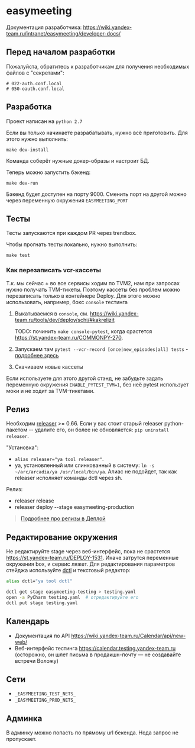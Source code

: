 # easymeeting

Документация разработчика: https://wiki.yandex-team.ru/intranet/easymeeting/developer-docs/

## Перед началом разработки
Пожалуйста, обратитесь к разработчикам для получения необходимых файлов с "секретами":
```
# 022-auth.conf.local
# 050-oauth.conf.local
```

## Разработка
Проект написан на ```python 2.7```

Если вы только начинаете разрабатывать, нужно всё приготовить.
Для этого нужно выполнить:
```(bash)
make dev-install
```
Команда соберёт нужные докер-образы и настроит БД.

Теперь можно запустить бэкенд: 
```(bash)
make dev-run
```

Бэкенд будет доступен на порту 9000. 
Сменить порт на другой можно через переменную окружения `EASYMEETING_PORT`

## Тесты
Тесты запускаются при каждом PR через trendbox.

Чтобы прогнать тесты локально, нужно выполнить:
```
make test
```

### Как перезаписать vcr-кассеты
Т.к. мы сейчас ± во все сервисы ходим по TVM2, нам при запросах нужно получать TVM-тикеты.
Поэтому кассеты без проблем можно перезаписать только в контейнере Deploy.
Для этого можно использовать, например, бокс `console` тестинга

1. Выкатываемся в `console`, см.  https://wiki.yandex-team.ru/tools/dev/deploy/schi/#kakrelizit
    
    TODO: починить `make console-pytest`, когда срастется https://st.yandex-team.ru/COMMONPY-270.
2. Запускаем там `pytest --vcr-record [once|new_episodes|all] tests` - [подробнее здесь](https://vcrpy.readthedocs.io/en/latest/usage.html#record-modes)
3. Скачиваем новые кассеты

Если используете для этого другой стэнд, не забудьте задать переменную окружения `ENABLE_PYTEST_TVM=1`,
без неё pytest использует моки и не ходит за TVM-тикетами.

## Релиз
Необходим [releaser](https://a.yandex-team.ru/arc/trunk/arcadia/library/python/releaser) >= 0.66.
Если у вас стоит старый releaser python-пакетом -- удалите его, он более не обновляется: `pip uninstall releaser`.

"Установка": 
* `alias releaser="ya tool releaser"`.
* ya, установленный или слинкованный в систему: `ln -s ~/arc/arcadia/ya /usr/local/bin/ya`. Алиас не подойдет, так как releaser исполняет команды dctl через sh.

Релиз:
* releaser release
* releaser deploy --stage easymeeting-production

> [Подробнее про релизы в Деплой](https://wiki.yandex-team.ru/tools/dev/deploy/schi/#kakrelizit)

## Редактирование окружения
Не редактируйте stage через веб-интерфейс, пока не срастется https://st.yandex-team.ru/DEPLOY-1531.
Иначе затрутся переменные окружения box, и сервис ляжет.
Для редактирования параметров стейджа используйте [dctl](https://wiki.yandex-team.ru/deploy/docs/dctl/) и текстовый редактор:
```bash
alias dctl="ya tool dctl"

dctl get stage easymeeting-testing > testing.yaml
open -a PyCharm testing.yaml  # отредактируйте его
dctl put stage testing.yaml
```

## Календарь
- Документация по API https://wiki.yandex-team.ru/Calendar/api/new-web/
- Веб-интерфейс тестинга https://calendar.testing.yandex-team.ru
(осторожно, он шлет письма в продакшн-почту — не создавайте встречи Воложу)

## Сети
* `_EASYMEETING_TEST_NETS_`
* `_EASYMEETING_PROD_NETS_`

## Админка
В админку можно попасть по прямому url бекенда. Нода запрос не пропускает.
